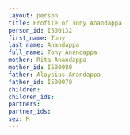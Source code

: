 ```yaml
---
layout: person
title: Profile of Tony Anandappa
person_id: I500132
first_name: Tony
last_name: Anandappa
full_name: Tony Anandappa
mother: Rita Anandappa
mother_id: I500080
father: Aloysius Anandappa
father_id: I500079
children:
children_ids:
partners:
partner_ids:
sex: M
---
```


